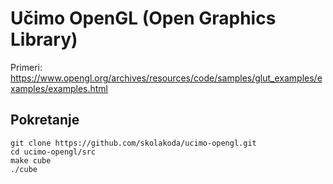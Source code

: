 # Učimo OpenGL (Open Graphics Library)

Primeri: https://www.opengl.org/archives/resources/code/samples/glut_examples/examples/examples.html

## Pokretanje
```
git clone https://github.com/skolakoda/ucimo-opengl.git
cd ucimo-opengl/src
make cube
./cube
```
